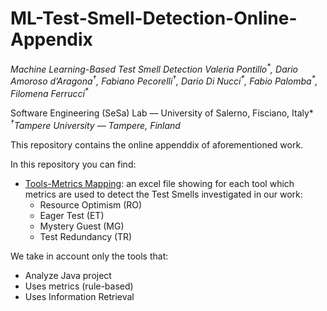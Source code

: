 # ML-Test-Smell-Detection-Online-Appendix
*Machine Learning-Based Test Smell Detection
Valeria Pontillo<sup>\*</sup>, Dario Amoroso d’Aragona<sup>†</sup>, Fabiano Pecorelli<sup>†</sup>,
Dario Di Nucci<sup>\*</sup>, Fabio Palomba<sup>\*</sup>, Filomena Ferrucci<sup>\*</sup>*

*<sup>*</sup>Software Engineering (SeSa) Lab — University of Salerno, Fisciano, Italy* </br>
*<sup>†</sup>Tampere University — Tampere, Finland*

This repository contains the online appenddix of aforementioned work.

In this repository you can find:
- [Tools-Metrics Mapping](https://github.com/darioamorosodaragona-tuni/ML-Test-Smell-Detection-Online-Appendix/blob/main/Tools-Metrics%20Mapping.xlsx): an excel file showing for each tool which metrics are used to detect the Test Smells investigated in our work:
    - Resource Optimism (RO)
    - Eager Test (ET)
    - Mystery Guest (MG)
    - Test Redundancy (TR)

We take in account only the tools that:
- Analyze Java project
- Uses metrics (rule-based)
- Uses Information Retrieval 
